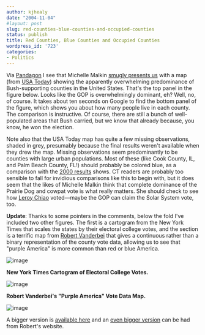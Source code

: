```yaml
---
author: kjhealy
date: "2004-11-04"
#layout: post
slug: red-counties-blue-counties-and-occupied-counties
status: publish
title: Red Counties, Blue Counties and Occupied Counties
wordpress_id: '723'
categories:
- Politics
---
```


Via [Pandagon](http://www.pandagon.net/mtarchives/003885.html) I see that Michelle Malkin [smugly presents us](http://michellemalkin.com/archives/000792.htm) with a map (from [USA Today](http://www.usatoday.com/news/politicselections/vote2004/countymap.htm)) showing the apparently overwhelming predominance of Bush-supporting counties in the United States. That's the top panel in the figure below. Looks like the GOP is overwhelmingly dominant, eh? Well, no, of course. It takes about ten seconds on Google to find the bottom panel of the figure, which shows you about how many people live in each county. The comparison is instructive. Of course, there are still a bunch of well-populated areas that Bush carried, but we know that already because, you know, he won the election.

Note also that the USA Today map has quite a few missing observations, shaded in grey, presumably because the final results weren't available when they drew the map. Missing observations seem predominantly to be counties with large urban populations. Most of these (like Cook County, IL, and Palm Beach County, FL!) should probably be colored blue, as a comparison with the [2000 results](http://www.usatoday.com/news/politicselections/vote2004/countymap2000.htm) shows. CT readers are probably too sensible to fall for invidious comparisons like this to begin with, but it does seem that the likes of Michelle Malkin think that complete dominance of the Prairie Dog and cowpat vote is what really matters. She should check to see how [Leroy Chiao](http://www.space.com/missionlaunches/astronaut_vote_041018.html) voted—maybe the GOP can claim the Solar System vote, too.

**Update**: Thanks to some pointers in the comments, below the fold I've included two other figures. The first is a cartogram from the New York Times that scales the states by their electoral college votes, and the section is a terrific map from [Robert Vanderbei](http://www.princeton.edu/~rvdb/) that gives a continuous rather than a binary representation of the county vote data, allowing us to see that "purple America" is more common than red or blue America.

![image](http://www.kieranhealy.org/files/misc/election-counties-2.png)
 
 **New York Times Cartogram of Electoral College Votes.**

![image](http://www.kieranhealy.org/files/misc/cartogram.png)

**Robert Vanderbei's "Purple America" Vote Data Map.**

![image](http://www.kieranhealy.org/files/misc/purple_america_2004_tiny.gif)

A bigger version is [available here](http://www.kieranhealy.org/files/misc/purple_america_2004_small.gif) and an [even bigger version](http://www.princeton.edu/~rvdb/JAVA/election2004/purple_america_2004.gif) can be had from Robert's website.
